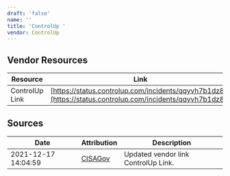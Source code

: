 ```yaml
---
draft: 'false'
name: ''
title: 'ControlUp '
vendor: ControlUp
---
```


## Vendor Resources
| Resource | Link |
| --- | --- |
| ControlUp Link | [https://status.controlup.com/incidents/qqyvh7b1dz8k](https://status.controlup.com/incidents/qqyvh7b1dz8k) |



## Sources
| Date | Attribution | Description |
| --- | --- | --- |
| 2021-12-17 14:04:59 | [CISAGov](https://raw.githubusercontent.com/cisagov/log4j-affected-db/develop/README.md) | Updated vendor link ControlUp Link.  |
